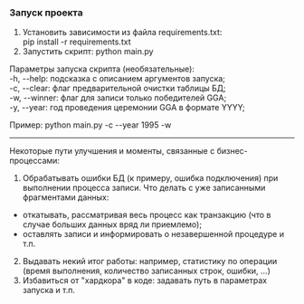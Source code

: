 ### Запуск проекта
1. Установить зависимости из файла requirements.txt:  
   pip install -r requirements.txt 
2. Запустить скрипт: python main.py

Параметры запуска скрипта (необязательные):  
-h, --help: подсказка с описанием аргументов запуска;  
-с, --clear:  флаг предварительной очистки таблицы БД;  
-w, --winner: флаг для записи только победителей GGA;  
-y, --year: год проведения церемонии GGA в формате YYYY;

Пример: python main.py -с --year 1995 -w  
***
Некоторые пути улучшения и моменты, связанные с бизнес-процессами:
1. Обрабатывать ошибки БД (к примеру, ошибка подключения) при выполнении
процесса записи. Что делать с уже записанными фрагментами данных:
- откатывать, рассматривая весь процесс как транзакцию (что в случае больших
данных вряд ли приемлемо);
- оставлять записи и информировать о незавершенной процедуре и т.п.
2. Выдавать некий итог работы: например, статистику по операции
(время выполнения, количество записанных строк, ошибки, ...)
3. Избавиться от "хардкора" в коде: задавать путь в параметрах запуска и т.п.
